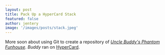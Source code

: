 ```yaml
---
layout: post
title: Pack Up a HyperCard Stack
featured: false
author: jentery
image: '/images/posts/stack.jpeg'
---
```


More soon about using Git to create a repository of [*Uncle Buddy's Phantom Funhouse*](http://scalar.usc.edu/works/pathfinders/history-of-john-mcdaids-uncle-buddys-phantom-funhouse). *Buddy* ran on [HyperCard](https://arstechnica.com/apple/2012/05/25-years-of-hypercard-the-missing-link-to-the-web/). 
